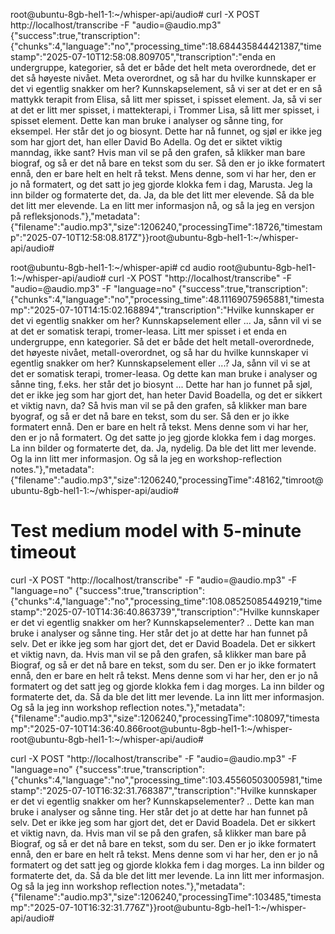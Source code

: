 root@ubuntu-8gb-hel1-1:~/whisper-api/audio# curl -X POST http://localhost/transcribe -F "audio=@audio.mp3"
{"success":true,"transcription":{"chunks":4,"language":"no","processing_time":18.684435844421387,"timestamp":"2025-07-10T12:58:08.809705","transcription":"enda en undergruppe, kategorier, så det er både det helt meta overordnede, det er det så høyeste nivået. Meta overordnet, og så har du hvilke kunnskaper er det vi egentlig snakker om her? Kunnskapselement, så vi ser at det er en så mattykk terapit from Elisa, så litt mer spisset, i spisset element. Ja, så vi ser at det er litt mer spisset, i mattekterapi, i Trommer Lisa, så litt mer spisset, i spisset element. Dette kan man bruke i analyser og sånne ting, for eksempel. Her står det jo og biosynt. Dette har nå funnet, og sjøl er ikke jeg som har gjort det, han eller David Bo Adella. Og det er siktet viktig manndag, ikke sant? Hvis man vil se på den grafen, så klikker man bare biograf, og så er det nå bare en tekst som du ser. Så den er jo ikke formatert ennå, den er bare helt en helt rå tekst. Mens denne, som vi har her, den er jo nå formatert, og det satt jo jeg gjorde klokka fem i dag, Marusta. Jeg la inn bilder og formaterte det, da. Ja, da ble det litt mer elevende. Så da ble det litt mer elevende. La en litt mer informasjon nå, og så la jeg en versjon på refleksjonods."},"metadata":{"filename":"audio.mp3","size":1206240,"processingTime":18726,"timestamp":"2025-07-10T12:58:08.817Z"}}root@ubuntu-8gb-hel1-1:~/whisper-api/audio#

root@ubuntu-8gb-hel1-1:~/whisper-api# cd audio
root@ubuntu-8gb-hel1-1:~/whisper-api/audio# curl -X POST "http://localhost/transcribe" -F "audio=@audio.mp3" -F "language=no"
{"success":true,"transcription":{"chunks":4,"language":"no","processing_time":48.11169075965881,"timestamp":"2025-07-10T14:15:02.168894","transcription":"Hvilke kunnskaper er det vi egentlig snakker om her? Kunnskapselement eller ... Ja, sånn vil vi se at det er somatisk terapi, tromer-leasa. Litt mer spisset i et enda en undergruppe, enn kategorier. Så det er både det helt metall-overordnede, det høyeste nivået, metall-overordnet, og så har du hvilke kunnskaper vi egentlig snakker om her? Kunnskapselement eller ...? Ja, sånn vil vi se at det er somatisk terapi, tromer-leasa. Og dette kan man bruke i analyser og sånne ting, f.eks. her står det jo biosynt ... Dette har han jo funnet på sjøl, det er ikke jeg som har gjort det, han heter David Boadella, og det er sikkert et viktig navn, da? Så hvis man vil se på den grafen, så klikker man bare byograf, og så er det nå bare en tekst, som du ser. Så den er jo ikke formatert ennå. Den er bare en helt rå tekst. Mens denne som vi har her, den er jo nå formatert. Og det satte jo jeg gjorde klokka fem i dag morges. La inn bilder og formaterte det, da. Ja, nydelig. Da ble det litt mer levende. Og la inn litt mer informasjon. Og så la jeg en workshop-reflection notes."},"metadata":{"filename":"audio.mp3","size":1206240,"processingTime":48162,"timroot@ubuntu-8gb-hel1-1:~/whisper-api/audio#

# Test medium model with 5-minute timeout

curl -X POST "http://localhost/transcribe" -F "audio=@audio.mp3" -F "language=no"
{"success":true,"transcription":{"chunks":4,"language":"no","processing_time":108.08525085449219,"timestamp":"2025-07-10T14:36:40.863739","transcription":"Hvilke kunnskaper er det vi egentlig snakker om her? Kunnskapselementer? .. Dette kan man bruke i analyser og sånne ting. Her står det jo at dette har han funnet på selv. Det er ikke jeg som har gjort det, det er David Boadela. Det er sikkert et viktig navn, da. Hvis man vil se på den grafen, så klikker man bare på Biograf, og så er det nå bare en tekst, som du ser. Den er jo ikke formatert ennå, den er bare en helt rå tekst. Mens denne som vi har her, den er jo nå formatert og det satt jeg og gjorde klokka fem i dag morges. La inn bilder og formaterte det, da. Så da ble det litt mer levende. La inn litt mer informasjon. Og så la jeg inn workshop reflection notes."},"metadata":{"filename":"audio.mp3","size":1206240,"processingTime":108097,"timestamp":"2025-07-10T14:36:40.866root@ubuntu-8gb-hel1-1:~/whisper-root@ubuntu-8gb-hel1-1:~/whisper-api/audio#

curl -X POST "http://localhost/transcribe" -F "audio=@audio.mp3" -F "language=no"
{"success":true,"transcription":{"chunks":4,"language":"no","processing_time":103.45560503005981,"timestamp":"2025-07-10T16:32:31.768387","transcription":"Hvilke kunnskaper er det vi egentlig snakker om her? Kunnskapselementer? .. Dette kan man bruke i analyser og sånne ting. Her står det jo at dette har han funnet på selv. Det er ikke jeg som har gjort det, det er David Boadela. Det er sikkert et viktig navn, da. Hvis man vil se på den grafen, så klikker man bare på Biograf, og så er det nå bare en tekst, som du ser. Den er jo ikke formatert ennå, den er bare en helt rå tekst. Mens denne som vi har her, den er jo nå formatert og det satt jeg og gjorde klokka fem i dag morges. La inn bilder og formaterte det, da. Så da ble det litt mer levende. La inn litt mer informasjon. Og så la jeg inn workshop reflection notes."},"metadata":{"filename":"audio.mp3","size":1206240,"processingTime":103485,"timestamp":"2025-07-10T16:32:31.776Z"}}root@ubuntu-8gb-hel1-1:~/whisper-api/audio#
